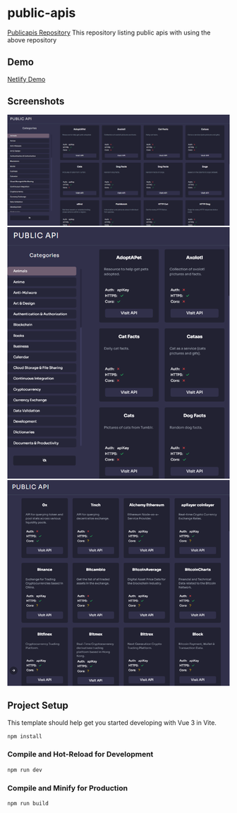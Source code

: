# public-apis
[Publicapis Repository](https://github.com/public-apis/public-apis)
This repository listing public apis with using the above repository

## Demo
[Netlify Demo](https://github.com/public-apis/public-apis)

## Screenshots
![Screenshot1](src/assets/img/1.png)
![Screenshot2](src/assets/img/2.png)
![Screenshot3](src/assets/img/3.png)

## Project Setup
This template should help get you started developing with Vue 3 in Vite.

```sh
npm install
```

### Compile and Hot-Reload for Development

```sh
npm run dev
```

### Compile and Minify for Production

```sh
npm run build
```
